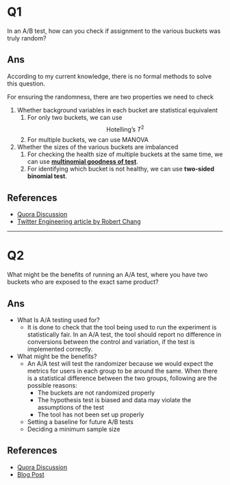 # Q1

In an A/B test, how can you check if assignment to the various buckets was truly random?

## Ans

According to my current knowledge, there is no formal methods to solve this question.

For ensuring the randomness, there are two properties we need to check

1. Whether background variables in each bucket are statistical equivalent
   1. For only two buckets, we can use $$\text{Hotelling's}\;T^{2}$$
   2. For multiple buckets, we can use MANOVA
2. Whether the sizes of the various buckets are imbalanced
   1. For checking the health size of multiple buckets at the same time, we can use [**multinomial goodness of test**](http://www.r-tutor.com/elementary-statistics/goodness-fit/multinomial-goodness-fit).
   2. For identifying which bucket is not healthy, we can use **two-sided binomial test**.

## References

* [Quora Discussion](https://www.quora.com/How-can-you-test-that-your-random-assignment-was-truly-random)
* [Twitter Engineering article by Robert Chang](https://blog.twitter.com/engineering/en_us/a/2015/detecting-and-avoiding-bucket-imbalance-in-ab-tests.html#)

---

# Q2

What might be the benefits of running an A/A test, where you have two buckets who are exposed to the exact same product?

## Ans

* What Is A/A testing used for?
  * It is done to check that the tool being used to run the experiment is statistically fair. In an A/A test, the tool should report no difference in conversions between the control and variation, if the test is implemented correctly.
* What might be the benefits?
  * An A/A test will test the randomizer because we would expect the metrics for users in each group to be around the same. When there is a statistical difference between the two groups, following are the possible reasons:
    * The buckets are not randomized properly
    * The hypothesis test is biased and data may violate the assumptions of the test
    * The tool has not been set up properly
  * Setting a baseline for future A/B tests
  * Deciding a minimum sample size

## References

* [Quora Discussion](https://www.quora.com/What-is-an-A-A-test)
* [Blog Post](https://vwo.com/blog/aa-test-before-ab-testing/)




